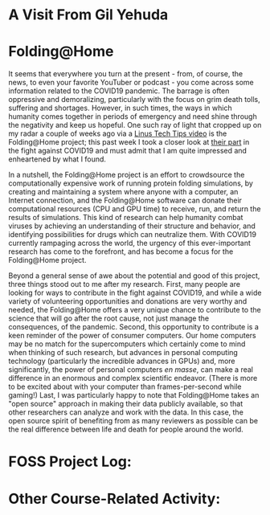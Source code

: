 # A Visit From Gil Yehuda

# Folding@Home
It seems that everywhere you turn at the present - from, of course, the news, to even your favorite YouTuber or podcast - you come across some information related to the COVID19 pandemic. The barrage is often oppressive and demoralizing, particularly with the focus on grim death tolls, suffering and shortages. However, in such times, the ways in which humanity comes together in periods of emergency and need shine through the negativity and keep us hopeful. One such ray of light that cropped up on my radar a couple of weeks ago via a [Linus Tech Tips video](https://www.youtube.com/watch?v=KU4qOebhkfs) is the Folding@Home project; this past week I took a closer look at [their part](https://foldingathome.org/covid19/) in the fight against COVID19 and must admit that I am quite impressed and enheartened by what I found. 

In a nutshell, the Folding@Home project is an effort to crowdsource the computationally expensive work of running protein folding simulations, by creating and maintaining a system where anyone with a computer, an Internet connection, and the Folding@Home software can donate their computational resources (CPU and GPU time) to receive, run, and return the results of simulations. This kind of research can help humanity combat viruses by achieving an understanding of their structure and behavior, and identifying possibilities for drugs which can neutralize them. With COVID19 currently rampaging across the world, the urgency of this ever-important research has come to the forefront, and has become a focus for the Folding@Home project.

Beyond a general sense of awe about the potential and good of this project, three things stood out to me after my research. First, many people are looking for ways to contribute in the fight against COVID19, and while a wide variety of volunteering opportunities and donations are very worthy and needed, the Folding@Home offers a very unique chance to contribute to the science that will go after the root cause, not just manage the consequences, of the pandemic. Second, this opportunity to contribute is a keen reminder of the power of consumer  computers. Our home computers may be no match for the supercomputers which certainly come to mind when thinking of such research, but advances in personal computing technology (particularly the incredible advances in GPUs) and, more significantly, the power of personal computers *en masse*, can make a real difference in an enormous and complex scientific endeavor. (There is more  to be excited about with your computer than frames-per-second while gaming!) Last, I was particularly happy to note that Folding@Home takes an "open source" approach in making their data publicly available, so that other researchers can analyze and work with the data. In this case, the open source spirit of benefiting from as many reviewers as possible can be the real difference between life and death for people around the world. 

# FOSS Project Log:

# Other Course-Related Activity: